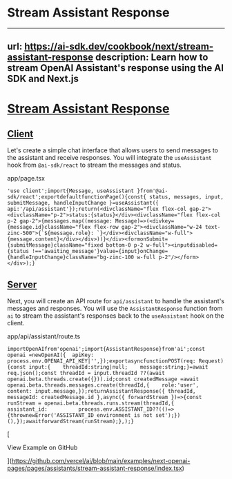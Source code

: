 # Stream Assistant Response


---
url: https://ai-sdk.dev/cookbook/next/stream-assistant-response
description: Learn how to stream OpenAI Assistant's response using the AI SDK and Next.js
---


# [Stream Assistant Response](#stream-assistant-response)



## [Client](#client)


Let's create a simple chat interface that allows users to send messages to the assistant and receive responses. You will integrate the `useAssistant` hook from `@ai-sdk/react` to stream the messages and status.

app/page.tsx

```
'use client';import{Message, useAssistant }from'@ai-sdk/react';exportdefaultfunctionPage(){const{ status, messages, input, submitMessage, handleInputChange }=useAssistant({ api:'/api/assistant'});return(<divclassName="flex flex-col gap-2"><divclassName="p-2">status:{status}</div><divclassName="flex flex-col p-2 gap-2">{messages.map((message: Message)=>(<divkey={message.id}className="flex flex-row gap-2"><divclassName="w-24 text-zinc-500">{`${message.role}: `}</div><divclassName="w-full">{message.content}</div></div>))}</div><formonSubmit={submitMessage}className="fixed bottom-0 p-2 w-full"><inputdisabled={status !=='awaiting_message'}value={input}onChange={handleInputChange}className="bg-zinc-100 w-full p-2"/></form></div>);}
```


## [Server](#server)


Next, you will create an API route for `api/assistant` to handle the assistant's messages and responses. You will use the `AssistantResponse` function from `ai` to stream the assistant's responses back to the `useAssistant` hook on the client.

app/api/assistant/route.ts

```
importOpenAIfrom'openai';import{AssistantResponse}from'ai';const openai =newOpenAI({  apiKey: process.env.OPENAI_API_KEY|'',});exportasyncfunctionPOST(req: Request){const input:{    threadId:string|null;    message:string;}=await req.json();const threadId = input.threadId ??(await openai.beta.threads.create({})).id;const createdMessage =await openai.beta.threads.messages.create(threadId,{    role:'user',    content: input.message,});returnAssistantResponse({ threadId, messageId: createdMessage.id },async({ forwardStream })=>{const runStream = openai.beta.threads.runs.stream(threadId,{        assistant_id:          process.env.ASSISTANT_ID??(()=>{thrownewError('ASSISTANT_ID environment is not set');})(),});awaitforwardStream(runStream);},);}
```

[

View Example on GitHub

](https://github.com/vercel/ai/blob/main/examples/next-openai-pages/pages/assistants/stream-assistant-response/index.tsx)
